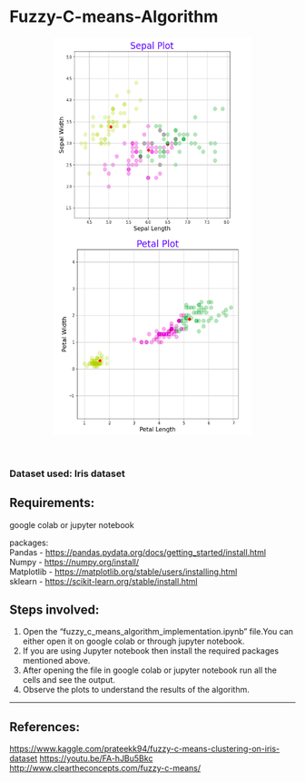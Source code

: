 # Fuzzy-C-means-Algorithm
<div align=center>
	<img align=center src="Images/sepal-plot.png" width="350px" height = 350px/>
	<img align=center src="Images/petal-plot.png" width="350px" height = 350px/>
</div>
<br>
<br>

### Dataset used: Iris dataset

## Requirements:

google colab or jupyter notebook

packages:
<br>
Pandas - https://pandas.pydata.org/docs/getting_started/install.html <br>
Numpy - https://numpy.org/install/ <br>
Matplotlib - https://matplotlib.org/stable/users/installing.html <br>
sklearn - https://scikit-learn.org/stable/install.html <br>
	

## Steps involved:

1. Open the “fuzzy_c_means_algorithm_implementation.ipynb” file.You can either open it on google colab or through jupyter notebook. 
2. If you are using Jupyter notebook then install the required packages mentioned above.
3. After opening the file in google colab or jupyter notebook run all the cells and see the output.
4. Observe the plots to understand the results of the algorithm.

---

## References:

https://www.kaggle.com/prateekk94/fuzzy-c-means-clustering-on-iris-dataset
https://youtu.be/FA-hJBu5Bkc
http://www.cleartheconcepts.com/fuzzy-c-means/
